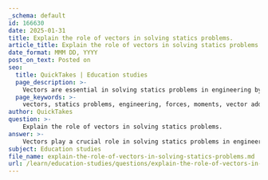 ```yaml
---
_schema: default
id: 166630
date: 2025-01-31
title: Explain the role of vectors in solving statics problems.
article_title: Explain the role of vectors in solving statics problems.
date_format: MMM DD, YYYY
post_on_text: Posted on
seo:
  title: QuickTakes | Education studies
  page_description: >-
    Vectors are essential in solving statics problems in engineering by representing forces and moments with both magnitude and direction, enabling vector addition, free body diagram analysis, and the establishment of equilibrium conditions.
  page_keywords: >-
    vectors, statics problems, engineering, forces, moments, vector addition, free body diagrams, equilibrium, trigonometry, coordinate systems, systems of equations, applications, beam analysis, rack and pinion, pulley systems, structural design
author: QuickTakes
question: >-
    Explain the role of vectors in solving statics problems.
answer: >-
    Vectors play a crucial role in solving statics problems in engineering. They are defined as quantities that possess both magnitude and direction, making them essential for accurately representing forces and moments acting on structures. Here’s a detailed explanation of their role:\n\n### Representation of Forces and Moments\nIn statics, forces are often not acting in a single direction; instead, they can be applied at various angles and points. Vectors allow engineers to represent these forces in a way that captures both their strength (magnitude) and the direction in which they act. For example, when analyzing a beam subjected to multiple forces, each force can be represented as a vector, and the overall effect can be determined through vector addition.\n\n### Vector Addition\nWhen multiple forces are acting on a structure, engineers use vector addition to find the resultant force. This involves breaking down each force vector into its components (usually along the x and y axes) and then summing these components to find a single equivalent force. This process is vital for determining the net effect of all forces acting on a structure, which is essential for ensuring stability and safety.\n\n### Free Body Diagrams\nA fundamental technique in statics is the use of free body diagrams (FBDs). In an FBD, all the forces acting on a body are represented as vectors. This visual representation helps in identifying the forces and their directions, making it easier to apply equilibrium equations. The sum of all forces in a static system must equal zero, which can be expressed mathematically as:\n\n$$\n\sum \vec{F} = 0\n$$\n\n### Trigonometry and Coordinate Systems\nVectors in statics often require the application of trigonometry to resolve forces into their components. For instance, if a force is applied at an angle, its components can be calculated using sine and cosine functions. Additionally, choosing an appropriate coordinate system simplifies calculations and helps in systematically solving problems.\n\n### Systems of Equations\nIn many statics problems, especially those involving multiple unknowns, engineers set up systems of equations based on the vector representations of forces. These equations can be solved using various mathematical techniques, including substitution or matrix methods, to find unknown forces or reactions at supports.\n\n### Example Applications\n1. **Uniform Beam:** Analyzing a beam with external loads involves calculating the reactions at support points by summing the forces and moments, which are represented as vectors.\n2. **Rack and Pinion System:** Forces and moments are calculated to determine the required motor moment for equilibrium, again utilizing vector analysis.\n3. **Pulley Systems:** The tension in cables and the required lengths for equilibrium are determined through vector analysis of the forces acting on the system.\n\n### Conclusion\nIn summary, vectors are indispensable in solving statics problems. They provide a clear and systematic way to analyze forces and moments, ensuring that engineers can design safe and effective structures. Understanding how to manipulate vectors, apply trigonometry, and set up systems of equations is essential for success in statics and engineering as a whole.
subject: Education studies
file_name: explain-the-role-of-vectors-in-solving-statics-problems.md
url: /learn/education-studies/questions/explain-the-role-of-vectors-in-solving-statics-problems
---
```


&nbsp;